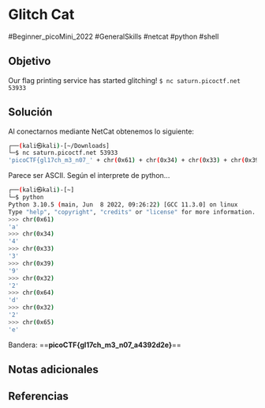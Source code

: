 # Glitch Cat
#Beginner_picoMini_2022 #GeneralSkills #netcat #python #shell 
## Objetivo
Our flag printing service has started glitching! `$ nc saturn.picoctf.net 53933`
## Solución
Al conectarnos mediante NetCat obtenemos lo siguiente:
```bash
┌──(kali㉿kali)-[~/Downloads]
└─$ nc saturn.picoctf.net 53933  
'picoCTF{gl17ch_m3_n07_' + chr(0x61) + chr(0x34) + chr(0x33) + chr(0x39) + chr(0x32) + chr(0x64) + chr(0x32) + chr(0x65) + '}'

```
Parece ser ASCII.
Según el interprete de python...
```bash
┌──(kali㉿kali)-[~]
└─$ python
Python 3.10.5 (main, Jun  8 2022, 09:26:22) [GCC 11.3.0] on linux
Type "help", "copyright", "credits" or "license" for more information.
>>> chr(0x61)
'a'
>>> chr(0x34)
'4'
>>> chr(0x33)
'3'
>>> chr(0x39)
'9'
>>> chr(0x32)
'2'
>>> chr(0x64)
'd'
>>> chr(0x32)
'2'
>>> chr(0x65)
'e'
```
Bandera: ==**picoCTF{gl17ch_m3_n07_a4392d2e}**==
## Notas adicionales

## Referencias
